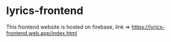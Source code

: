 # lyrics-frontend

This frontend website is hosted on firebase, link => https://lyrics-frontend.web.app/index.html

